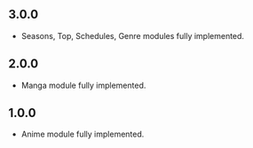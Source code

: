 ## 3.0.0

- Seasons, Top, Schedules, Genre modules fully implemented.

## 2.0.0

- Manga module fully implemented.

## 1.0.0

- Anime module fully implemented.
